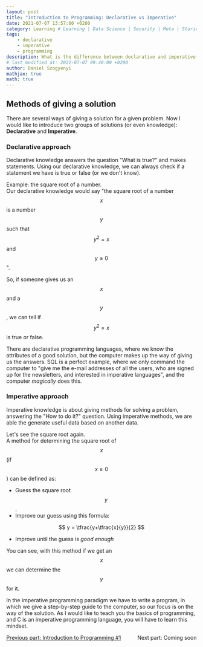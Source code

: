 ```yaml
---
layout: post
title: "Introduction to Programming: Declarative vs Imperative"
date: 2021-07-07 13:57:00 +0200
category: Learning # Learning | Data Science | Security | Meta | Stories
tags:
    - declarative
    - imperative
    - programming
description: What is the difference between declarative and imperative paradigms? What do we have to say to the computer, and what kind of questions do we want to answer? I am giving a short summary of the declarative and imperative approaches.
# last_modified_at: 2021-07-07 09:40:00 +0200
author: Daniel Szogyenyi
mathjax: true
math: true
---
```


## Methods of giving a solution

There are several ways of giving a solution for a given problem. Now I would like to introduce two groups of solutions (or even knowledge): **Declarative** and **Imperative**.

### Declarative approach

Declarative knowledge answers the question "What is true?" and makes statements. Using our declarative knowledge, we can always check if a statement we have is true or false (or we don't know).

Example: the square root of a number.  
Our declarative knowledge would say "the square root of a number $$ x $$ is a number $$ y $$ such that $$ y^2 = x $$ and $$ y\geqslant0 $$ ".

So, if someone gives us an $$ x $$ and a $$ y $$, we can tell if $$ y^2=x $$ is true or false.

There are declarative programming languages, where we know the attributes of a good solution, but the computer makes up the way of giving us the answers. SQL is a perfect example, where we only command the computer to "give me the e-mail addresses of all the users, who are signed up for the newsletters, and interested in imperative languages", and the computer _magically_ does this.

### Imperative approach

Imperative knowledge is about giving methods for solving a problem, answering the "How to do it?" question. Using imperative methods, we are able the generate useful data based on another data.

Let's see the square root again.  
A method for determining the square root of $$ x $$ (if $$ x\geqslant0 $$) can be defined as:  

- Guess the square root $$ y $$.
- Improve our guess using this formula:

$$ y = \tfrac{y+\tfrac{x}{y}}{2} $$

- Improve until the guess is _good enough_

You can see, with this method if we get an $$ x $$ we can determine the $$ y $$ for it.

In the imperative programming paradigm we have to write a program, in which we give a step-by-step guide to the computer, so our focus is on the way of the solution. As I would like to teach you the basics of programming, and C is an imperative programming language, you will have to learn this mindset.



<div style="text-align: center;">
    <span style="display:block; float:left;"><a href="https://szogyenyid.github.io/learning/2021/07/06/introduction-to-programming-1.html">Previous part: Introduction to Programming #1</a></span>&nbsp;
    <span style="display:block; float:right;">Next part: Coming soon</span>
</div>